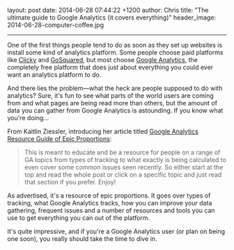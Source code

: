 layout: post
date: 2014-06-28 07:44:22 +1200
author: Chris
title: "The ultimate guide to Google Analytics (it covers everything)"
header_image: 2014-06-28-computer-coffee.jpg

----

<!-- excerpt -->

One of the first things people tend to do as soon as they set up websites is install some kind of analytics platform. Some people choose paid platforms like [Clicky](http://clicky.com/) and [GoSquared](https://www.gosquared.com/), but most choose [Google Analytics](http://www.google.com/analytics/), the completely free platform that does just about everything you could ever want an analytics platform to do. 

And there lies the problem—what the heck are people supposed to do with analytics? Sure, it's fun to see what parts of the world users are coming from and what pages are being read more than others, but the amount of data you can gather from Google Analytics is astounding. If you know what you're doing...

<!-- /excerpt -->

From Kaitlin Ziessler, introducing her article titled [Google Analytics Resource Guide of Epic Proportions](http://builtvisible.com/google-analytics-resource-guide/?utm_content=bufferaf916&utm_medium=social&utm_source=twitter.com&utm_campaign=buffer):

>This is meant to educate and be a resource for people on a range of GA topics from types of tracking to what exactly is being calculated to even cover some common issues seen recently. So either start at the top and read the whole post or click on a specific topic and just read that section if you prefer. Enjoy!

As advertised, it's a resource of epic proportions. It goes over types of tracking, what Google Analytics tracks, how you can improve your data gathering, frequent issues and a number of resources and tools you can use to get everything you can out of the platform. 

It's quite impressive, and if you're a Google Analytics user (or plan on being one soon), you really should take the time to dive in.